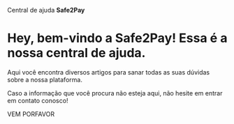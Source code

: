 Central de ajuda <b>Safe2Pay</b>
# Hey, bem-vindo a Safe2Pay! Essa é a nossa central de ajuda.

Aqui você encontra diversos artigos para sanar todas as suas dúvidas sobre a nossa plataforma.
 
Caso a informação que você procura não esteja aqui, não hesite em entrar em contato conosco!

<my-footer></myfooter>
VEM PORFAVOR